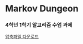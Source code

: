 # Markov Dungeon
### 4학년 1학기 알고리즘 수업 과제
[압축파일 다운로드](https://github.com/yujini1121/Markov-Dungeon/blob/main/GameBuild.zip)
